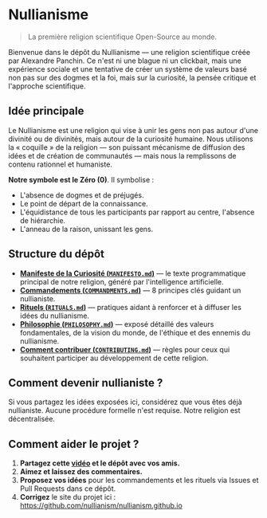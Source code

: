 
# Nullianisme

> La première religion scientifique Open-Source au monde.

Bienvenue dans le dépôt du Nullianisme — une religion scientifique créée par Alexandre Panchin. Ce n'est ni une blague ni un clickbait, mais une expérience sociale et une tentative de créer un système de valeurs basé non pas sur des dogmes et la foi, mais sur la curiosité, la pensée critique et l'approche scientifique.

## Idée principale

Le Nullianisme est une religion qui vise à unir les gens non pas autour d'une divinité ou de divinités, mais autour de la curiosité humaine. Nous utilisons la « coquille » de la religion — son puissant mécanisme de diffusion des idées et de création de communautés — mais nous la remplissons de contenu rationnel et humaniste.

**Notre symbole est le Zéro (0)**. Il symbolise :

- L'absence de dogmes et de préjugés.
- Le point de départ de la connaissance.
- L'équidistance de tous les participants par rapport au centre, l'absence de hiérarchie.
- L'anneau de la raison, unissant les gens.

## Structure du dépôt

- [**Manifeste de la Curiosité (`MANIFESTO.md`)**](./MANIFESTO.md) — le texte programmatique principal de notre religion, généré par l'intelligence artificielle.
- [**Commandements (`COMMANDMENTS.md`)**](./COMMANDMENTS.md) — 8 principes clés guidant un nullianiste.
- [**Rituels (`RITUALS.md`)**](./RITUALS.md) — pratiques aidant à renforcer et à diffuser les idées du nullianisme.
- [**Philosophie (`PHILOSOPHY.md`)**](./PHILOSOPHY.md) — exposé détaillé des valeurs fondamentales, de la vision du monde, de l'éthique et des ennemis du nullianisme.
- [**Comment contribuer (`CONTRIBUTING.md`)**](./CONTRIBUTING.md) — règles pour ceux qui souhaitent participer au développement de cette religion.

## Comment devenir nullianiste ?

Si vous partagez les idées exposées ici, considérez que vous êtes déjà nullianiste. Aucune procédure formelle n'est requise. Notre religion est décentralisée.

## Comment aider le projet ?

1. **Partagez cette [vidéo](https://www.youtube.com/watch?v=mCErecXWGCc) et le dépôt avec vos amis.**
2. **Aimez et laissez des commentaires.**
3. **Proposez vos idées** pour les commandements et les rituels via Issues et Pull Requests dans ce dépôt.
4. **Corrigez** le site du projet ici : https://github.com/nullianism/nullianism.github.io
